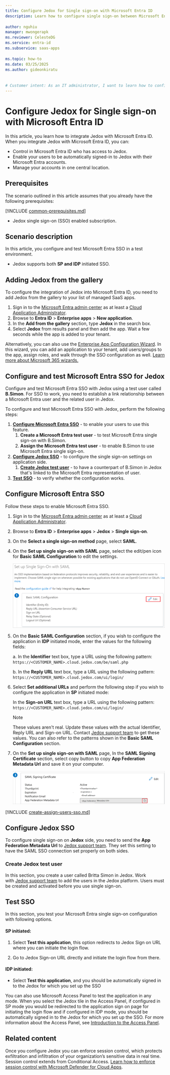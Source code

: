 ```yaml
---
title: Configure Jedox for Single sign-on with Microsoft Entra ID
description: Learn how to configure single sign-on between Microsoft Entra ID and Jedox.

author: nguhiu
manager: mwongerapk
ms.reviewer: CelesteDG
ms.service: entra-id
ms.subservice: saas-apps

ms.topic: how-to
ms.date: 03/25/2025
ms.author: gideonkiratu


# Customer intent: As an IT administrator, I want to learn how to configure single sign-on between Microsoft Entra ID and Jedox so that I can control who has access to Jedox, enable automatic sign-in with Microsoft Entra accounts, and manage my accounts in one central location.
---
```


# Configure Jedox for Single sign-on with Microsoft Entra ID

In this article,  you learn how to integrate Jedox with Microsoft Entra ID. When you integrate Jedox with Microsoft Entra ID, you can:

* Control in Microsoft Entra ID who has access to Jedox.
* Enable your users to be automatically signed-in to Jedox with their Microsoft Entra accounts.
* Manage your accounts in one central location.

## Prerequisites
The scenario outlined in this article assumes that you already have the following prerequisites:

[!INCLUDE [common-prerequisites.md](~/identity/saas-apps/includes/common-prerequisites.md)]
* Jedox single sign-on (SSO) enabled subscription.

## Scenario description

In this article,  you configure and test Microsoft Entra SSO in a test environment.

* Jedox supports both **SP and IDP** initiated SSO.

## Adding Jedox from the gallery

To configure the integration of Jedox into Microsoft Entra ID, you need to add Jedox from the gallery to your list of managed SaaS apps.

1. Sign in to the [Microsoft Entra admin center](https://entra.microsoft.com) as at least a [Cloud Application Administrator](~/identity/role-based-access-control/permissions-reference.md#cloud-application-administrator).
1. Browse to **Entra ID** > **Enterprise apps** > **New application**.
1. In the **Add from the gallery** section, type **Jedox** in the search box.
1. Select **Jedox** from results panel and then add the app. Wait a few seconds while the app is added to your tenant.

Alternatively, you can also use the [Enterprise App Configuration Wizard](https://portal.office.com/AdminPortal/home?Q=Docs#/azureadappintegration). In this wizard, you can add an application to your tenant, add users/groups to the app, assign roles, and walk through the SSO configuration as well. [Learn more about Microsoft 365 wizards.](/microsoft-365/admin/misc/azure-ad-setup-guides)


<a name='configure-and-test-azure-ad-sso-for-jedox'></a>

## Configure and test Microsoft Entra SSO for Jedox

Configure and test Microsoft Entra SSO with Jedox using a test user called **B.Simon**. For SSO to work, you need to establish a link relationship between a Microsoft Entra user and the related user in Jedox.

To configure and test Microsoft Entra SSO with Jedox, perform the following steps:

1. **[Configure Microsoft Entra SSO](#configure-azure-ad-sso)** - to enable your users to use this feature.
    1. **Create a Microsoft Entra test user** - to test Microsoft Entra single sign-on with B.Simon.
    1. **Assign the Microsoft Entra test user** - to enable B.Simon to use Microsoft Entra single sign-on.
1. **[Configure Jedox SSO](#configure-jedox-sso)** - to configure the single sign-on settings on application side.
    1. **[Create Jedox test user](#create-jedox-test-user)** - to have a counterpart of B.Simon in Jedox that's linked to the Microsoft Entra representation of user.
1. **[Test SSO](#test-sso)** - to verify whether the configuration works.

<a name='configure-azure-ad-sso'></a>

## Configure Microsoft Entra SSO

Follow these steps to enable Microsoft Entra SSO.

1. Sign in to the [Microsoft Entra admin center](https://entra.microsoft.com) as at least a [Cloud Application Administrator](~/identity/role-based-access-control/permissions-reference.md#cloud-application-administrator).
1. Browse to **Entra ID** > **Enterprise apps** > **Jedox** > **Single sign-on**.
1. On the **Select a single sign-on method** page, select **SAML**.
1. On the **Set up single sign-on with SAML** page, select the edit/pen icon for **Basic SAML Configuration** to edit the settings.

   ![Screenshot shows how to edit Basic SAML Configuration.](common/edit-urls.png "Basic Configuration")

1. On the **Basic SAML Configuration** section, if you wish to configure the application in **IDP** initiated mode, enter the values for the following fields:

    a. In the **Identifier** text box, type a URL using the following pattern:
    `https://<CUSTOMER_NAME>.cloud.jedox.com/be/saml.php`

    b. In the **Reply URL** text box, type a URL using the following pattern:
    `https://<CUSTOMER_NAME>.cloud.jedox.com/ui/login/`

1. Select **Set additional URLs** and perform the following step if you wish to configure the application in **SP** initiated mode:

    In the **Sign-on URL** text box, type a URL using the following pattern:
    `https://<CUSTOMER_NAME>.cloud.jedox.com/ui/login/`

	> [!NOTE]
	> These values aren't real. Update these values with the actual Identifier, Reply URL and Sign-on URL. Contact [Jedox support team](https://my.jedox.com/) to get these values. You can also refer to the patterns shown in the **Basic SAML Configuration** section.

1. On the **Set up single sign-on with SAML** page, In the **SAML Signing Certificate** section, select copy button to copy **App Federation Metadata Url** and save it on your computer.

	![Screenshot shows the Certificate download link.](common/copy-metadataurl.png "Certificate")
<a name='create-an-azure-ad-test-user'></a>

[!INCLUDE [create-assign-users-sso.md](~/identity/saas-apps/includes/create-assign-users-sso.md)]

## Configure Jedox SSO

To configure single sign-on on **Jedox** side, you need to send the **App Federation Metadata Url** to [Jedox support team](https://my.jedox.com/). They set this setting to have the SAML SSO connection set properly on both sides.

### Create Jedox test user

In this section, you create a user called Britta Simon in Jedox. Work with [Jedox support team](https://my.jedox.com/) to add the users in the Jedox platform. Users must be created and activated before you use single sign-on.

## Test SSO 

In this section, you test your Microsoft Entra single sign-on configuration with following options. 

#### SP initiated:

1. Select **Test this application**, this option redirects to Jedox Sign on URL where you can initiate the login flow.  

1. Go to Jedox Sign-on URL directly and initiate the login flow from there.

#### IDP initiated:

* Select **Test this application**, and you should be automatically signed in to the Jedox for which you set up the SSO 

You can also use Microsoft Access Panel to test the application in any mode. When you select the Jedox tile in the Access Panel, if configured in SP mode you would be redirected to the application sign on page for initiating the login flow and if configured in IDP mode, you should be automatically signed in to the Jedox for which you set up the SSO. For more information about the Access Panel, see [Introduction to the Access Panel](https://support.microsoft.com/account-billing/sign-in-and-start-apps-from-the-my-apps-portal-2f3b1bae-0e5a-4a86-a33e-876fbd2a4510).

## Related content

Once you configure Jedox you can enforce session control, which protects exfiltration and infiltration of your organization’s sensitive data in real time. Session control extends from Conditional Access. [Learn how to enforce session control with Microsoft Defender for Cloud Apps](/cloud-app-security/proxy-deployment-any-app).